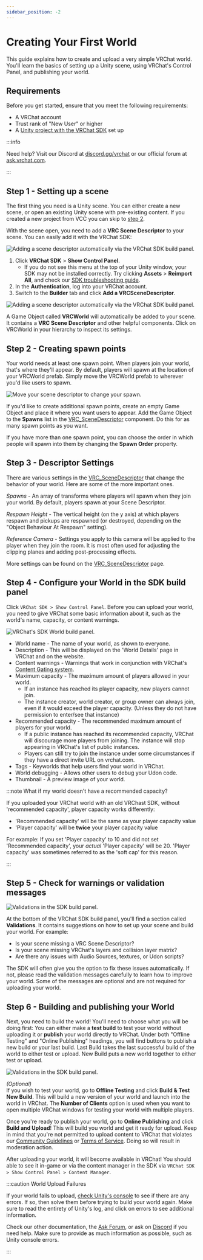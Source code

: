 ```yaml
---
sidebar_position: -2
---
```

# Creating Your First World

This guide explains how to create and upload a very simple VRChat world. You'll learn the basics of setting up a Unity scene, using VRChat's Control Panel, and publishing your world.

## Requirements

Before you get started, ensure that you meet the following requirements:

- A VRChat account
- Trust rank of "New User" or higher
- A [Unity project with the VRChat SDK](/sdk) set up

:::info

Need help? Visit our Discord at [discord.gg/vrchat](https://discord.gg/vrchat) or our official forum at [ask.vrchat.com](https://ask.vrchat.com).

:::

## Step 1 - Setting up a scene

The first thing you need is a Unity scene. You can either create a new scene, or open an existing Unity scene with pre-existing content. If you created a new project from VCC you can skip to [step 2](/worlds/creating-your-first-world/#step-2---creating-spawn-points).

With the scene open, you need to add a **VRC Scene Descriptor** to your scene. You can easily add it with the VRChat SDK:

![Adding a scene descriptor automatically via the VRChat SDK build panel.](/img/worlds/build-panel-add-vrc-scene-descriptor.png)

1. Click **VRChat SDK** > **Show Control Panel**.
	- If you do not see this menu at the top of your Unity window, your SDK may not be installed correctly. Try clicking **Assets** > **Reimport All**, and check our [SDK troubleshooting guide](/sdk/sdk-troubleshooting).
2. In the **Authentication**, log into your VRChat account.
3. Switch to the **Builder** tab and click **Add a VRCSceneDescriptor**.

![Adding a scene descriptor automatically via the VRChat SDK build panel.](/img/worlds/vrcworld-prefab-in-scene.png)

A Game Object called **VRCWorld** will automatically be added to your scene. It contains a **VRC Scene Descriptor** and other helpful components. Click on VRCWorld in your hierarchy to inspect its settings.

## Step 2 - Creating spawn points

Your world needs at least one spawn point. When players join your world, that's where they'll appear. By default, players will spawn at the location of your VRCWorld prefab. Simply move the VRCWorld prefab to wherever you'd like users to spawn.

![Move your scene descriptor to change your spawn.](/img/worlds/vrc-scene-descriptor-gizmo.png)

If you'd like to create additional spawn points, create an empty Game Object and place it where you want users to appear. Add the Game Object to the **Spawns** list in the [VRC_SceneDescriptor](/worlds/components/vrc_scenedescriptor) component. Do this for as many spawn points as you want.

If you have more than one spawn point, you can choose the order in which people will spawn into them by changing the **Spawn Order** property.

## Step 3 - Descriptor Settings

There are various settings in the [VRC_SceneDescriptor](/worlds/components/vrc_scenedescriptor) that change the behavior of your world. Here are some of the more important ones.

_Spawns_ - An array of transforms where players will spawn when they join your world. By default, players spawn at your Scene Descriptor.

_Respawn Height_ - The vertical height (on the y axis) at which players respawn and pickups are respawned (or destroyed, depending on the "Object Behaviour At Respawn" setting).

_Reference Camera_ - Settings you apply to this camera will be applied to the player when they join the room. It is most often used for adjusting the clipping planes and adding post-processing effects.

More settings can be found on the [VRC_SceneDescriptor](/worlds/components/vrc_scenedescriptor) page.


## Step 4 - Configure your World in the SDK build panel

Click  `VRChat SDK > Show Control Panel`. Before you can upload your world, you need to give VRChat some basic information about it, such as the world's name, capacity, or content warnings.

![VRChat's SDK World build panel.](/img/worlds/build-panel-worlds-2023.png)

- World name - The name of your world, as shown to everyone.
- Description - This will be displayed on the 'World Details' page in VRChat and on the website.
- Content warnings - Warnings that work in conjunction with VRChat's [Content Gating system](https://hello.vrchat.com/blog/content-gating).
- Maximum capacity - The maximum amount of players allowed in your world.
  - If an instance has reached its player capacity, new players cannot join.
  - The instance creator, world creator, or group owner can always join, even if it would exceed the player capacity. (Unless they do not have permission to enter/see that instance)
- Recommended capacity - The recommended maximum amount of players for your world.
  - If a public instance has reached its recommended capacity, VRChat will discourage more players from joining. The instance will stop appearing in VRChat's list of public instances.
  - Players can still try to join the instance under some circumstances if they have a direct invite URL on vrchat.com.
- Tags - Keyworlds that help users find your world in VRChat.
- World debugging - Allows other users to debug your Udon code.
- Thumbnail - A preview image of your world.

:::note What if my world doesn't have a recommended capacity?

If you uploaded your VRChat world with an old VRChast SDK, without 'recommended capacity', player capacity works differently:

 - 'Recommended capacity' will be the same as your player capacity value
 - 'Player capacity' will be **twice** your player capacity value
 
 For example: If you set 'Player capacity' to 10 and did not set 'Recommended capacity', your _actual_ 'Player capacity' will be 20. 'Player capacity' was sometimes referred to as the 'soft cap' for this reason.

:::

## Step 5 - Check for warnings or validation messages

![Validations in the SDK build panel.](/img/worlds/build-panel-validations-everything-looks-good.png)

At the bottom of the VRChat SDK build panel, you'll find a section called **Validations**. It contains suggestions on how to set up your scene and build your world. For example:

- Is your scene missing a VRC Scene Descriptor?
- Is your scene missing VRChat's layers and collision layer matrix?
- Are there any issues with Audio Sources, textures, or Udon scripts?

The SDK will often give you the option to fix these issues automatically. If not, please read the validation messages carefully to learn how to improve your world. Some of the messages are optional and are not required for uploading your world.

## Step 6 - Building and publishing your World

Next, you need to build the world! You'll need to choose what you will be doing first: You can either make a **test build** to test your world without uploading it or **publish** your world directly to VRChat. Under both "Offline Testing" and "Online Publishing" headings, you will find buttons to publish a new build or your last build. Last Build takes the last successful build of the world to either test or upload. New Build puts a new world together to either test or upload.

![Validations in the SDK build panel.](/img/worlds/build-panel-upload-or-test.png)

_(Optional)_  
If you wish to test your world, go to **Offline Testing** and click **Build & Test New Build**. This will build a new version of your world and launch into the world in VRChat. The **Number of Clients** option is used when you want to open multiple VRChat windows for testing your world with multiple players.

Once you're ready to publish your world, go to **Online Publishing** and click **Build and Upload**! This will build you world and get it ready for upload. Keep in mind that you're not permitted to upload content to VRChat that violates our [Community Guidelines](https://vrchat.com/community-guidelines) or [Terms of Service](https://vrchat.com/legal). Doing so will result in moderation action.

After uploading your world, it will become available in VRChat! You should able to see it in-game or via the content manager in the SDK via `VRChat SDK > Show Control Panel > Content Manager`.

:::caution World Upload Failures

If your world fails to upload, [check Unity's console](https://docs.unity3d.com/Manual/Console.html) to see if there are any errors. If so, then solve them before trying to build your world again. Make sure to read the entirety of Unity's log, and click on errors to see additional information.

Check our other documentation, the [Ask Forum](https://ask.vrchat.com/),  or ask on [Discord](https://discord.com/invite/vrchat) if you need help. Make sure to provide as much information as possible, such as Unity console errors.

:::
